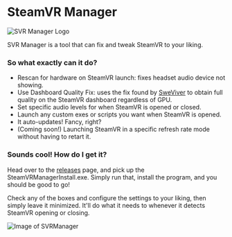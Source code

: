 # SteamVR Manager
![SVR Manager Logo](https://i.imgur.com/I7FNZGz.png?1)

SVR Manager is a tool that can fix and tweak SteamVR to your liking.

### So what exactly can it do?
- Rescan for hardware on SteamVR launch: fixes headset audio device not showing.
- Use Dashboard Quality Fix: uses the fix found by [SweViver](https://forum.pimaxvr.com/t/how-to-get-full-clarity-sharpness-in-steamvr-dashboard-overlay-on-low-end-gpus-with-pimax/) to obtain full quality on the SteamVR dashboard regardless of GPU.
- Set specific audio levels for when SteamVR is opened or closed.
- Launch any custom exes or scripts you want when SteamVR is opened.
- It auto-updates! Fancy, right?
- (Coming soon!) Launching SteamVR in a specific refresh rate mode without having to retart it.

### Sounds cool! How do I get it?
Head over to the [releases](https://github.com/CircuitLord/SteamVRManager/releases) page, and pick up the SteamVRManagerInstall.exe.
Simply run that, install the program, and you should be good to go!

Check any of the boxes and configure the settings to your liking, then simply leave it minimized. It'll do what it needs to whenever it detects SteamVR opening or closing.


![Image of SVRManager](https://i.imgur.com/Da7mStp.png)
